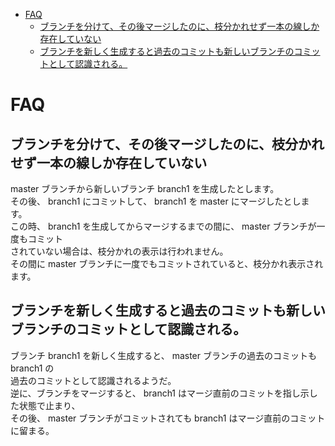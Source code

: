 <!-- TOC START min:1 max:3 link:true asterisk:false update:true -->
- [FAQ](#faq)
  - [ブランチを分けて、その後マージしたのに、枝分かれせず一本の線しか存在していない](#ブランチを分けてその後マージしたのに枝分かれせず一本の線しか存在していない)
  - [ブランチを新しく生成すると過去のコミットも新しいブランチのコミットとして認識される。](#ブランチを新しく生成すると過去のコミットも新しいブランチのコミットとして認識される)
<!-- TOC END -->


# FAQ

## ブランチを分けて、その後マージしたのに、枝分かれせず一本の線しか存在していない

master ブランチから新しいブランチ branch1 を生成したとします。  
その後、 branch1 にコミットして、 branch1 を master にマージしたとします。  
この時、 branch1 を生成してからマージするまでの間に、 master ブランチが一度もコミット  
されていない場合は、枝分かれの表示は行われません。  
その間に master ブランチに一度でもコミットされていると、枝分かれ表示されます。


## ブランチを新しく生成すると過去のコミットも新しいブランチのコミットとして認識される。

ブランチ branch1 を新しく生成すると、 master ブランチの過去のコミットも branch1 の  
過去のコミットとして認識されるようだ。  
逆に、ブランチをマージすると、 branch1 はマージ直前のコミットを指し示した状態で止まり、  
その後、 master ブランチがコミットされても branch1 はマージ直前のコミットに留まる。
